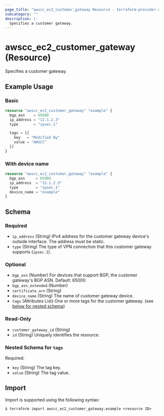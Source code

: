 ```yaml
---
page_title: "awscc_ec2_customer_gateway Resource - terraform-provider-awscc"
subcategory: ""
description: |-
  Specifies a customer gateway.
---
```


# awscc_ec2_customer_gateway (Resource)

Specifies a customer gateway.

## Example Usage

### Basic

```terraform
resource "awscc_ec2_customer_gateway" "example" {
  bgp_asn    = 65000
  ip_address = "12.1.2.3"
  type       = "ipsec.1"

  tags = [{
    key   = "Modified By"
    value = "AWSCC"
  }]
}
```

### With device name

```terraform
resource "awscc_ec2_customer_gateway" "example" {
  bgp_asn     = 65000
  ip_address  = "12.1.2.3"
  type        = "ipsec.1"
  device_name = "example"
}
```

<!-- schema generated by tfplugindocs -->
## Schema

### Required

- `ip_address` (String) IPv4 address for the customer gateway device's outside interface. The address must be static.
- `type` (String) The type of VPN connection that this customer gateway supports (``ipsec.1``).

### Optional

- `bgp_asn` (Number) For devices that support BGP, the customer gateway's BGP ASN.
 Default: 65000
- `bgp_asn_extended` (Number)
- `certificate_arn` (String)
- `device_name` (String) The name of customer gateway device.
- `tags` (Attributes List) One or more tags for the customer gateway. (see [below for nested schema](#nestedatt--tags))

### Read-Only

- `customer_gateway_id` (String)
- `id` (String) Uniquely identifies the resource.

<a id="nestedatt--tags"></a>
### Nested Schema for `tags`

Required:

- `key` (String) The tag key.
- `value` (String) The tag value.

## Import

Import is supported using the following syntax:

```shell
$ terraform import awscc_ec2_customer_gateway.example <resource ID>
```
